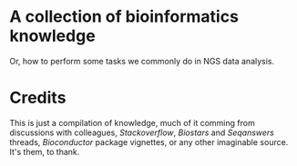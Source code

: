 # A collection of bioinformatics knowledge

Or, how to perform some tasks we commonly do in NGS data analysis.

# Credits

This is just a compilation of knowledge, much of it comming from discussions with colleagues, *Stackoverflow*, *Biostars* and *Seqanswers* threads, *Bioconductor* package vignettes, or any other imaginable source. It's them, to thank.

